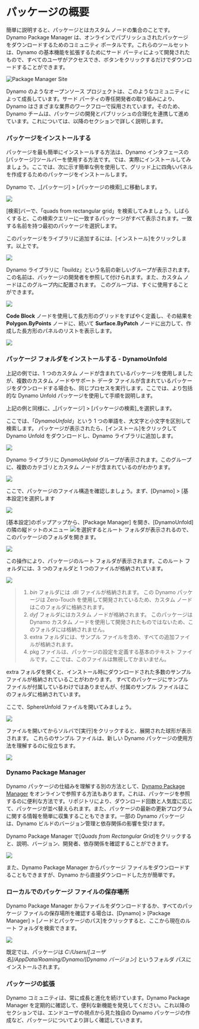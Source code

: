 # パッケージの概要

簡単に説明すると、パッケージとはカスタム ノードの集合のことです。Dynamo Package Manager は、オンラインでパブリッシュされたパッケージをダウンロードするためのコミュニティ ポータルです。これらのツールセットは、Dynamo の基本機能を拡張するためにサード パーティによって開発されたもので、すべてのユーザがアクセスでき、ボタンをクリックするだけでダウンロードすることができます。

![Package Manager Site](../images/6-2/1/dpm.jpg)

Dynamo のようなオープンソース プロジェクトは、このようなコミュニティによって成長しています。サード パーティの専任開発者の取り組みにより、Dynamo はさまざまな業界のワークフローで採用されています。そのため、Dynamo チームは、パッケージの開発とパブリッシュの合理化を連携して進めています。これについては、以降のセクションで詳しく説明します。

### パッケージをインストールする

パッケージを最も簡単にインストールする方法は、Dynamo インタフェースの[パッケージ]ツールバーを使用する方法です。では、実際にインストールしてみましょう。ここでは、次に示す簡単な例を使用して、グリッド上に四角いパネルを作成するためのパッケージをインストールします。

Dynamo で、_[パッケージ] > [パッケージの検索]_に移動します。

![](<../images/6-2/1/package introduction - installing a package 01.jpg>)

[検索]バーで、「quads from rectangular grid」を検索してみましょう。しばらくすると、この検索クエリーに一致するパッケージがすべて表示されます。一致する名前を持つ最初のパッケージを選択します。

このパッケージをライブラリに追加するには、[インストール]をクリックします。以上です。

![](<../images/6-2/1/package introduction - installing a package 02.jpg>)

Dynamo ライブラリに「buildz」という名前の新しいグループが表示されます。 この名前は、パッケージの開発者を参照して付けられます。また、カスタム ノードはこのグループ内に配置されます。 このグループは、すぐに使用することができます。

![](<../images/6-2/1/package introduction - installing a package 03.jpg>)

**Code Block** ノードを使用して長方形のグリッドをすばやく定義し、その結果を **Polygon.ByPoints** ノードに、続いて **Surface.ByPatch** ノードに出力して、作成した長方形のパネルのリストを表示します。

![](<../images/6-2/1/package introduction - installing a package 04.jpg>)

### パッケージ フォルダをインストールする - DynamoUnfold

上記の例では、1 つのカスタム ノードが含まれているパッケージを使用しましたが、複数のカスタム ノードやサポート データ ファイルが含まれているパッケージをダウンロードする場合も、同じプロセスを実行します。ここでは、より包括的な Dynamo Unfold パッケージを使用して手順を説明します。

上記の例と同様に、_[パッケージ] > [パッケージの検索]_を選択します。

ここでは、「_DynamoUnfold_」という 1 つの単語を、大文字と小文字を区別して検索します。 パッケージが表示されたら、[インストール]をクリックして Dynamo Unfold をダウンロードし、Dynamo ライブラリに追加します。

![](<../images/6-2/1/package introduction - installing package folder 01.jpg>)

Dynamo ライブラリに _DynamoUnfold_ グループが表示されます。このグループに、複数のカテゴリとカスタム ノードが含まれているのがわかります。

![](<../images/6-2/1/package introduction - installing package folder 02.jpg>)

ここで、パッケージのファイル構造を確認しましょう。まず、[Dynamo] > [基本設定]を選択します

![](<../images/6-2/1/package introduction - installing package folder 03.jpg>)

[基本設定]のポップアップから、[Package Manager] を開き、[DynamoUnfold] の隣の縦ドットのメニュー ![](<../images/6-2/1/package introduction - vertical dots menu.jpg>)を選択するとルート フォルダが表示されるので、このパッケージのフォルダを開きます。

![](<../images/6-2/1/package introduction - installing package folder 04.jpg>)

この操作により、パッケージのルート フォルダが表示されます。このルート フォルダには、3 つのフォルダと 1 つのファイルが格納されています。

![](<../images/6-2/1/package introduction - installing package folder 05.jpg>)

> 1. _bin_ フォルダには .dll ファイルが格納されます。 この Dynamo パッケージは Zero-Touch を使用して開発されているため、カスタム ノードはこのフォルダに格納されます。
> 2. _dyf_ フォルダにはカスタム ノードが格納されます。 このパッケージは Dynamo カスタム ノードを使用して開発されたものではないため、このフォルダには格納されません。
> 3. extra フォルダには、サンプル ファイルを含め、すべての追加ファイルが格納されます。
> 4. pkg ファイルは、パッケージの設定を定義する基本のテキスト ファイルです。ここでは、このファイルは無視してかまいません。

extra フォルダを開くと、インストール時にダウンロードされた多数のサンプル ファイルが格納されていることがわかります。 すべてのパッケージにサンプル ファイルが付属しているわけではありませんが、付属のサンプル ファイルはこのフォルダに格納されています。

ここで、SphereUnfold ファイルを開いてみましょう。

![](../images/6-2/1/rd2.jpg)

ファイルを開いてからソルバで[実行]をクリックすると、展開された球形が表示されます。 これらのサンプル ファイルは、新しい Dynamo パッケージの使用方法を理解するのに役立ちます。

![](<../images/6-2/1/package introduction - installing package folder 07.jpg>)

### Dynamo Package Manager

Dynamo パッケージの仕組みを理解する別の方法として、[Dynamo Package Manager](http://dynamopackages.com) をオンラインで参照する方法もあります。これは、パッケージを参照するのに便利な方法です。リポジトリにより、ダウンロード回数と人気度に応じて、パッケージが並べ替えられます。また、パッケージの最新の更新プログラムに関する情報を簡単に収集することもできます。一部の Dynamo パッケージは、Dynamo ビルドのバージョン管理と依存関係の影響を受けます。

Dynamo Package Manager で[_Quads from Rectangular Grid_]をクリックすると、説明、バージョン、開発者、依存関係を確認することができます。

![](../images/6-2/1/dpm2.jpg)

また、Dynamo Package Manager からパッケージ ファイルをダウンロードすることもできますが、Dynamo から直接ダウンロードした方が簡単です。

### ローカルでのパッケージ ファイルの保存場所

Dynamo Package Manager からファイルをダウンロードするか、すべてのパッケージ ファイルの保存場所を確認する場合は、[Dynamo] > [Package Manager] > [ノードとパッケージのパス]をクリックすると、ここから現在のルート フォルダを検索できます。

![](<../images/6-2/1/package introduction - installing package folder 08.jpg>)

既定では、パッケージは _C:/Users/\[ユーザ名]/AppData/Roaming/Dynamo/\[Dynamo バージョン]_ というフォルダ パスにインストールされます。

### パッケージの拡張

Dynamo コミュニティは、常に成長と進化を続けています。Dynamo Package Manager を定期的に確認して、便利な新機能を発見してください。これ以降のセクションでは、エンドユーザの視点から見た独自の Dynamo パッケージの作成など、パッケージについてより詳しく確認していきます。
